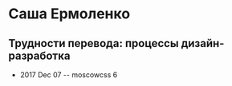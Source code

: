 # Саша Ермоленко

## Трудности перевода: процессы дизайн-разработка
- 2017 Dec 07 -- moscowcss 6    
